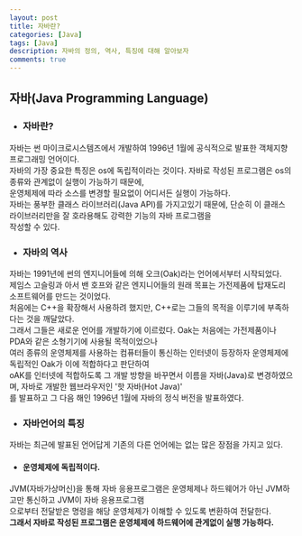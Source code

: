 ```yaml
---
layout: post
title: 자바란?
categories: [Java]
tags: [Java]
description: 자바의 정의, 역사, 특징에 대해 알아보자
comments: true
---
```


## 자바(Java Programming Language)
* ### 자바란?  
자바는 썬 마이크로시스템즈에서 개발하여 1996년 1월에 공식적으로 발표한 객체지향 프로그래밍 언어이다.  
자바의 가장 중요한 특징은 os에 독립적이라는 것이다. 자바로 작성된 프로그램은 os의 종류와 관계없이 실행이 가능하기 때문에,  
운영체제에 따라 소스를 변경할 필요없이 어디서든 실행이 가능하다.  
자바는 풍부한 클래스 라이브러리(Java API)를 가지고있기 때문에, 단순히 이 클래스 라이브러리만을 잘 호라용해도 강력한 기능의 자바 프로그램을  
작성할 수 있다.
  
* ### 자바의 역사  
자바는 1991년에 썬의 엔지니어들에 의해 오크(Oak)라는 언어에서부터 시작되었다.  
제임스 고슬링과 아서 밴 호프와 같은 엔지니어들의 원래 목표는 가전제품에 탑재도리 소프트웨어를 만드는 것이었다.  
처음에는 C++을 확장해서 사용하려 했지만, C++로는 그들의 목적을 이루기에 부족하다는 것을 깨달았다.  
그래서 그들은 새로운 언어를 개발하기에 이르렀다. Oak는 처음에는 가전제품이나 PDA와 같은 소형기기에 사용될 목적이었으나  
여러 종류의 운영체제를 사용하는 컴퓨터들이 통신하는 인터넷이 등장하자 운영체제에 독립적인 Oak가 이에 적합하다고 판단하여  
oAK를 인터넷에 적합하도록 그 개발 방향을 바꾸면서 이름을 자바(Java)로 변경하였으며, 자바로 개발한 웹브라우저인 '핫 자바(Hot Java)'  
를 발표하고 그 다음 해인 1996년 1월에 자바의 정식 버전을 발표하였다.

* ### 자바언어의 특징  
자바는 최근에 발표된 언어답게 기존의 다른 언어에는 없는 많은 장점을 가지고 있다.

  * #### 운영체제에 독립적이다.  
  JVM(자바가상머신)을 통해 자바 응용프로그램은 운영체제나 하드웨어가 아닌 JVM하고만 통신하고 JVM이 자바 응용프로그램  
  으로부터 전달받은 명령을 해당 운영체제가 이해할 수 있도록 변환하여 전달한다.  
  **그래서 자바로 작성된 프로그램은 운영체제에 하드웨어에 관게없이 실행 가능하다.**

  
